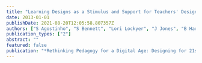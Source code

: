 ```yaml
---
title: "Learning Designs as a Stimulus and Support for Teachers' Design Practices"
date: 2013-01-01
publishDate: 2021-08-20T12:05:58.807357Z
authors: ["S Agostinho", "S Bennett", "Lori Lockyer", "J Jones", "B Harper"]
publication_types: ["2"]
abstract: ""
featured: false
publication: "*Rethinking Pedagogy for a Digital Age: Designing for 21st Century Learning łdots*"
---
```


